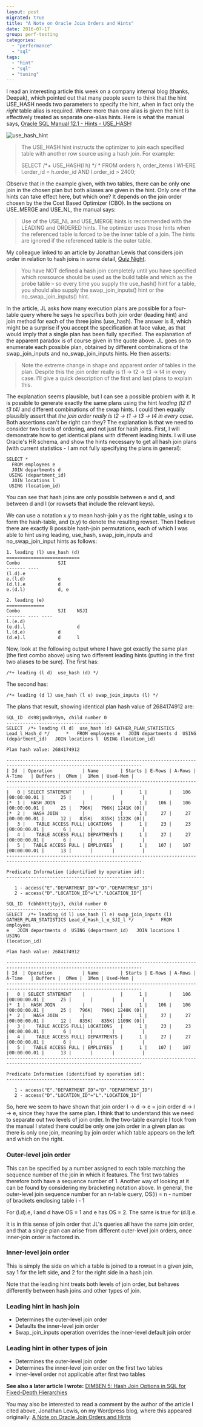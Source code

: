 ```yaml
---
layout: post
migrated: true
title: "A Note on Oracle Join Orders and Hints"
date: 2016-07-17
group: perf-testing
categories: 
  - "performance"
  - "sql"
tags: 
  - "hint"
  - "sql"
  - "tuning"
---
```


I read an interesting article this week on a company internal blog (thanks, Deepak), which pointed out that many people seem to think that the hint USE\_HASH needs two parameters to specify the hint, when in fact only the _right_ table alias is required. Where more than one alias is given the hint is effectively treated as separate one-alias hints. Here is what the manual says, [Oracle SQL Manual 12.1 - Hints - USE\_HASH](http://docs.oracle.com/database/121/SQLRF/sql_elements006.htm#BABBABGJ):

<img src="/migrated_images/2016/07/use_hash_hint.gif" alt="use_hash_hint" title="use_hash_hint" />

> The USE\_HASH hint instructs the optimizer to join each specified table with another row source using a hash join. For example:
> 
> SELECT /\*+ USE\_HASH(l h) \*/ \* FROM orders h, order\_items l WHERE l.order\_id = h.order\_id AND l.order\_id > 2400;

Observe that in the example given, with two tables, there can be only one join in the chosen plan but both aliases are given in the hint. Only one of the hints can take effect here, but which one? It depends on the join order chosen by the the Cost Based Optimizer (CBO). In the sections on USE\_MERGE and USE\_NL, the manual says:

> Use of the USE\_NL and USE\_MERGE hints is recommended with the LEADING and ORDERED hints. The optimizer uses those hints when the referenced table is forced to be the inner table of a join. The hints are ignored if the referenced table is the outer table.

My colleague linked to an article by Jonathan Lewis that considers join order in relation to hash joins in some detail, [Quiz Night](https://jonathanlewis.wordpress.com/2010/12/10/quiz-night-10/).

> You have NOT defined a hash join completely until you have specified which rowsource should be used as the build table and which as the probe table – so every time you supply the use\_hash() hint for a table, you should also supply the swap\_join\_inputs() hint or the no\_swap\_join\_inputs() hint.

In the article, JL asks how many execution plans are possible for a four-table query where he says he specifies both join order (leading hint) and join method for each of the three joins (use\_hash). The answer is 8, which might be a surprise if you accept the specification at face value, as that would imply that a single plan has been fully specified. The explanation of the apparent paradox is of course given in the quote above. JL goes on to enumerate each possible plan, obtained by different combinations of the swap\_join\_inputs and no\_swap\_join\_inputs hints. He then asserts:

> Note the extreme change in shape and apparent order of tables in the plan. Despite this the join order really is t1 -> t2 -> t3 -> t4 in every case. I’ll give a quick description of the first and last plans to explain this.

The explanation seems plausible, but I can see a possible problem with it. It is possible to generate exactly the same plans using the hint _leading (t2 t1 t3 t4)_ and different combinations of the swap hints. I could then equally plausibly assert that _the join order really is t2 -> t1 -> t3 -> t4 in every case_. Both assertions can't be right can they? The explanation is that we need to consider two levels of ordering, and not just for hash joins. First, I will demonstrate how to get identical plans with different leading hints. I will use Oracle's HR schema, and show the hints necessary to get all hash join plans (with current statistics - I am not fully specifying the plans in general):

```
SELECT *
  FROM employees e
  JOIN departments d
 USING (department_id)
  JOIN locations l
 USING (location_id)
```

You can see that hash joins are only possible between e and d, and between d and l (or rowsets that include the relevant keys).

We can use a notation x.y to mean hash-join y as the right table, using x to form the hash-table, and (x.y) to denote the resulting rowset. Then I believe there are exactly 8 possible hash-join permutations, each of which I was able to hint using leading, use\_hash, swap\_join\_inputs and no\_swap\_join\_input hints as follows:

```
1. leading (l) use_hash (d)
===========================
Combo              SJI
------- ----
(l.d).e  
e.(l.d)            e
(d.l).e            d
e.(d.l)            d, e

2. leading (e)
==============
Combo              SJI    NSJI
------- ---- ----
l.(e.d)
(e.d).l                   d
l.(d.e)            d
(d.e).l            d      l
```

Now, look at the following output where I have got exactly the same plan (the first combo above) using two different leading hints (putting in the first two aliases to be sure). The first has:

```
/*+ leading (l d)  use_hash (d) */
```

The second has:

```
/*+ leading (d l) use_hash (l e) swap_join_inputs (l) */
```

The plans that result, showing identical plan hash value of 2684174912 are:

```
SQL_ID  ds98jqmdbn9ym, child number 0
-------------------------------------
SELECT  /*+ leading (l d)  use_hash (d) GATHER_PLAN_STATISTICS
Lead_l_Hash_d */      *   FROM employees e   JOIN departments d  USING
(department_id)   JOIN locations l  USING (location_id)

Plan hash value: 2684174912

------------------------------------------------------------------------------------------------------------------------
| Id  | Operation           | Name        | Starts | E-Rows | A-Rows |   A-Time   | Buffers |  OMem |  1Mem | Used-Mem |
------------------------------------------------------------------------------------------------------------------------
|   0 | SELECT STATEMENT    |             |      1 |        |    106 |00:00:00.01 |      25 |       |       |          |
|*  1 |  HASH JOIN          |             |      1 |    106 |    106 |00:00:00.01 |      25 |   796K|   796K| 1241K (0)|
|*  2 |   HASH JOIN         |             |      1 |     27 |     27 |00:00:00.01 |      12 |   835K|   835K| 1122K (0)|
|   3 |    TABLE ACCESS FULL| LOCATIONS   |      1 |     23 |     23 |00:00:00.01 |       6 |       |       |          |
|   4 |    TABLE ACCESS FULL| DEPARTMENTS |      1 |     27 |     27 |00:00:00.01 |       6 |       |       |          |
|   5 |   TABLE ACCESS FULL | EMPLOYEES   |      1 |    107 |    107 |00:00:00.01 |      13 |       |       |          |
------------------------------------------------------------------------------------------------------------------------

Predicate Information (identified by operation id):
---------------------------------------------------

   1 - access("E"."DEPARTMENT_ID"="D"."DEPARTMENT_ID")
   2 - access("D"."LOCATION_ID"="L"."LOCATION_ID")

SQL_ID  fcbh8httjtpj3, child number 0
-------------------------------------
SELECT  /*+ leading (d l) use_hash (l e) swap_join_inputs (l)
GATHER_PLAN_STATISTICS Lead_d_Hash_l_e_SJI_l */      *   FROM employees
e   JOIN departments d  USING (department_id)   JOIN locations l  USING
(location_id)

Plan hash value: 2684174912

------------------------------------------------------------------------------------------------------------------------
| Id  | Operation           | Name        | Starts | E-Rows | A-Rows |   A-Time   | Buffers |  OMem |  1Mem | Used-Mem |
------------------------------------------------------------------------------------------------------------------------
|   0 | SELECT STATEMENT    |             |      1 |        |    106 |00:00:00.01 |      25 |       |       |          |
|*  1 |  HASH JOIN          |             |      1 |    106 |    106 |00:00:00.01 |      25 |   796K|   796K| 1240K (0)|
|*  2 |   HASH JOIN         |             |      1 |     27 |     27 |00:00:00.01 |      12 |   835K|   835K| 1109K (0)|
|   3 |    TABLE ACCESS FULL| LOCATIONS   |      1 |     23 |     23 |00:00:00.01 |       6 |       |       |          |
|   4 |    TABLE ACCESS FULL| DEPARTMENTS |      1 |     27 |     27 |00:00:00.01 |       6 |       |       |          |
|   5 |   TABLE ACCESS FULL | EMPLOYEES   |      1 |    107 |    107 |00:00:00.01 |      13 |       |       |          |
------------------------------------------------------------------------------------------------------------------------

Predicate Information (identified by operation id):
---------------------------------------------------

   1 - access("E"."DEPARTMENT_ID"="D"."DEPARTMENT_ID")
   2 - access("D"."LOCATION_ID"="L"."LOCATION_ID")
```

So, here we seem to have shown that join order l -> d -> e = join order d -> l -> e, since they have the same plan. I think that to understand this we need to separate out two levels of join order. In the two-table example I took from the manual I stated there could be only one join order in a given plan as there is only one join, meaning by join order which table appears on the left and which on the right.

### Outer-level join order

This can be specified by a number assigned to each table matching the sequence number of the join in which it features. The first two tables therefore both have a sequence number of 1. Another way of looking at it can be found by considering my bracketing notation above. In general, the outer-level join sequence number for an n-table query, OS(i) = n - number of brackets enclosing table i - 1

For (l.d).e, l and d have OS = 1 and e has OS = 2. The same is true for (d.l).e.

It is in this sense of join order that JL's queries all have the same join order, and that a single plan can arise from different outer-level join orders, once inner-join order is factored in.

### Inner-level join order

This is simply the side on which a table is joined to a rowset in a given join, say 1 for the left side, and 2 for the right side in a hash join.

Note that the leading hint treats both levels of join order, but behaves differently between hash joins and other types of join.

### Leading hint in hash join

- Determines the outer-level join order
- Defaults the inner-level join order
- Swap\_join\_inputs operation overrides the inner-level default join order

### Leading hint in other types of join

- Determines the outer-level join order
- Determines the inner-level join order on the first two tables
- Inner-level order not applicable after first two tables

**See also a later article I wrote:** [DIMBEN 5: Hash Join Options in SQL for Fixed-Depth Hierarchies](/dimben/dimben-5/)

You may also be interested to read a comment by the author of the article I cited above, Jonathan Lewis, on my Wordpress blog, where this appeared originally: [A Note on Oracle Join Orders and Hints](http://aprogrammerwrites.eu/?p=1758)